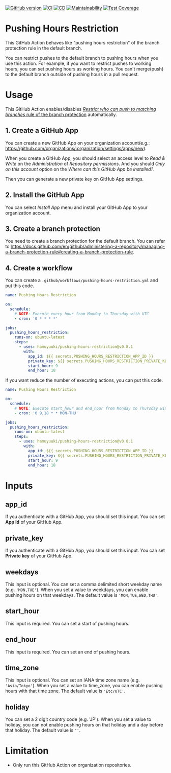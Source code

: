[![GitHub version](https://badge.fury.io/gh/hamuyuuki%2Fpushing-hours-restriction.svg)](https://badge.fury.io/gh/hamuyuuki%2Fpushing-hours-restriction)
[![CI](https://github.com/hamuyuuki/pushing-hours-restriction/actions/workflows/ci.yml/badge.svg)](https://github.com/hamuyuuki/pushing-hours-restriction/actions/workflows/ci.yml)
[![CD](https://github.com/hamuyuuki/pushing-hours-restriction/actions/workflows/cd.yml/badge.svg)](https://github.com/hamuyuuki/pushing-hours-restriction/actions/workflows/cd.yml)
[![Maintainability](https://api.codeclimate.com/v1/badges/cde9661e0a22607df12f/maintainability)](https://codeclimate.com/github/hamuyuuki/pushing-hours-restriction/maintainability)
[![Test Coverage](https://api.codeclimate.com/v1/badges/cde9661e0a22607df12f/test_coverage)](https://codeclimate.com/github/hamuyuuki/pushing-hours-restriction/test_coverage)

# Pushing Hours Restriction

This GitHub Action behaves like "pushing hours restriction" of the branch protection rule in the default branch.

You can restrict pushes to the default branch to pushing hours when you use this action.
For example, if you want to restrict pushes to working hours, you can set pushing hours as working hours. You can't merge(push) to the default branch outside of pushing hours in a pull request.

# Usage

This GitHub Action enables/disables [_Restrict who can push to matching branches_ rule of the branch protection](https://docs.github.com/en/github/administering-a-repository/about-protected-branches#restrict-who-can-push-to-matching-branches) automatically.

## 1. Create a GitHub App

You can create a new GitHub App on your organization account(e.g.: https://github.com/organizations/:organization/settings/apps/new).

When you create a GitHub App, you should select an access level to _Read & Write_ on the _Administration_ of _Repository permissions_. And you should _Only on this account_ option on the _Where can this GitHub App be installed?_.

Then you can generate a new private key on GitHub App settings.

## 2. Install the GitHub App

You can select _Install App_ menu and install your GitHub App to your organization account.

## 3. Create a branch protection

You need to create a branch protection for the default branch. You can refer to https://docs.github.com/en/github/administering-a-repository/managing-a-branch-protection-rule#creating-a-branch-protection-rule.

## 4. Create a workflow

You can create a `.github/workflows/pushing-hours-restriction.yml` and put this code.

```yaml
name: Pushing Hours Restriction

on:
  schedule:
    # NOTE: Execute every hour from Monday to Thursday with UTC
    - cron: '0 * * * *'

jobs:
  pushing_hours_restriction:
    runs-on: ubuntu-latest
    steps:
      - uses: hamuyuuki/pushing-hours-restriction@v0.8.1
        with:
          app_id: ${{ secrets.PUSHING_HOURS_RESTRICTION_APP_ID }}
          private_key: ${{ secrets.PUSHING_HOURS_RESTRICTION_PRIVATE_KEY }}
          start_hour: 9
          end_hour: 18
```

If you want reduce the number of executing actions, you can put this code.

```yaml
name: Pushing Hours Restriction

on:
  schedule:
    # NOTE: Execute start_hour and end_hour from Monday to Thursday with UTC
    - cron: '0 9,18 * * MON-THU'

jobs:
  pushing_hours_restriction:
    runs-on: ubuntu-latest
    steps:
      - uses: hamuyuuki/pushing-hours-restriction@v0.8.1
        with:
          app_id: ${{ secrets.PUSHING_HOURS_RESTRICTION_APP_ID }}
          private_key: ${{ secrets.PUSHING_HOURS_RESTRICTION_PRIVATE_KEY }}
          start_hour: 9
          end_hour: 18
```

# Inputs

## app_id

If you authenticate with a GitHub App, you should set this input. You can set **App Id** of your GitHub App.

## private_key

If you authenticate with a GitHub App, you should set this input. You can set **Private key** of your GitHub App.

## weekdays

This input is optional. You can set a comma delimited short weekday name (e.g. `'MON,TUE'`). When you set a value to weekdays, you can enable pushing hours on that weekdays. The default value is `'MON,TUE,WED,THU'`.

## start_hour

This input is required. You can set a start of pushing hours.

## end_hour

This input is required. You can set an end of pushing hours.

## time_zone

This input is optional. You can set an IANA time zone name (e.g. `'Asia/Tokyo'`). When you set a value to time_zone, you can enable pushing hours with that time zone. The default value is `'Etc/UTC'`.

## holiday

You can set a 2 digit country code (e.g. 'JP'). When you set a value to holiday, you can not enable pushing hours on that holiday and a day before that holiday. The default value is `''`.

# Limitation

- Only run this GitHub Action on organization repositories.
